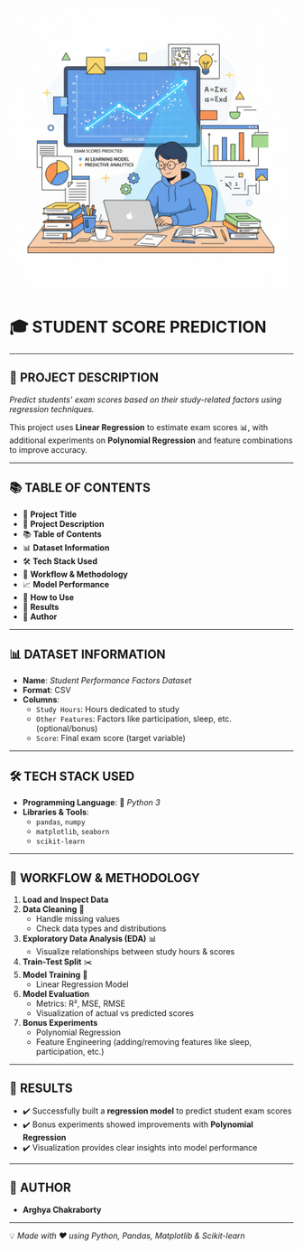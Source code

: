 <p align="center">
  <img src="Student.png" alt="Student Score Prediction Output" width="600"/>
</p>

# 🎓 **STUDENT SCORE PREDICTION**

---

## 🧾 **PROJECT DESCRIPTION**
*Predict students' exam scores based on their study-related factors using regression techniques.*  

This project uses **Linear Regression** to estimate exam scores 📊, with additional experiments on **Polynomial Regression** and feature combinations to improve accuracy.

---

## 📚 **TABLE OF CONTENTS**
- 📌 **Project Title**
- 🧾 **Project Description**
- 📚 **Table of Contents**
- 📊 **Dataset Information**
- 🛠️ **Tech Stack Used**
- 🧠 **Workflow & Methodology**
- 📈 **Model Performance**
- 🧪 **How to Use**
- 🏁 **Results**
- 👥 **Author**

---

## 📊 **DATASET INFORMATION**
- **Name**: *Student Performance Factors Dataset*  
- **Format**: CSV  
- **Columns**:
  - `Study Hours`: Hours dedicated to study  
  - `Other Features`: Factors like participation, sleep, etc. (optional/bonus)  
  - `Score`: Final exam score (target variable)  

---

## 🛠️ **TECH STACK USED**
- **Programming Language**: 🐍 *Python 3*  
- **Libraries & Tools**:
  - `pandas`, `numpy`  
  - `matplotlib`, `seaborn`  
  - `scikit-learn`  

---

## 🧠 **WORKFLOW & METHODOLOGY**
1. **Load and Inspect Data**  
2. **Data Cleaning** 🧹  
   - Handle missing values  
   - Check data types and distributions  
3. **Exploratory Data Analysis (EDA)** 📊  
   - Visualize relationships between study hours & scores  
4. **Train-Test Split** ✂️  
5. **Model Training** 🤖  
   - Linear Regression Model  
6. **Model Evaluation**  
   - Metrics: R², MSE, RMSE  
   - Visualization of actual vs predicted scores  
7. **Bonus Experiments**  
   - Polynomial Regression  
   - Feature Engineering (adding/removing features like sleep, participation, etc.)  

---

## 🏁 **RESULTS**
- ✔️ Successfully built a **regression model** to predict student exam scores  
- ✔️ Bonus experiments showed improvements with **Polynomial Regression**  
- ✔️ Visualization provides clear insights into model performance  

---

## 👥 **AUTHOR**
- **Arghya Chakraborty**  

---

💡 *Made with ❤️ using Python, Pandas, Matplotlib & Scikit-learn*
